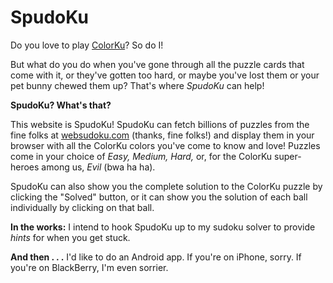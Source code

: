 SpudoKu
=======

Do you love to play [ColorKu](http://colorku.com/)?
So do I!

But what do you do when
you've gone through all the puzzle cards that come with it, or
they've gotten too hard, or maybe you've lost them or your pet
bunny chewed them up?  That's where *SpudoKu* can help!

**SpudoKu?  What's that?**

This website is SpudoKu!  SpudoKu
can fetch billions of puzzles from the fine folks at
[websudoku.com](http://websudoku.com/) (thanks,
fine folks!) and display them in your browser with all the ColorKu
colors you've come to know and love!  Puzzles come in your choice
of *Easy, Medium, Hard,* or, for the ColorKu super-heroes
among us, *Evil* (bwa ha ha).

SpudoKu can also show you the complete solution to the ColorKu puzzle
by clicking the "Solved" button, or it can show you the solution
of each ball individually by clicking on that ball.

**In the works:** I intend to hook SpudoKu up to my sudoku solver
to provide *hints* for when you get stuck.

**And then . . .** I'd like to do an Android app.  If you're on
iPhone, sorry.  If you're on BlackBerry, I'm even sorrier.
